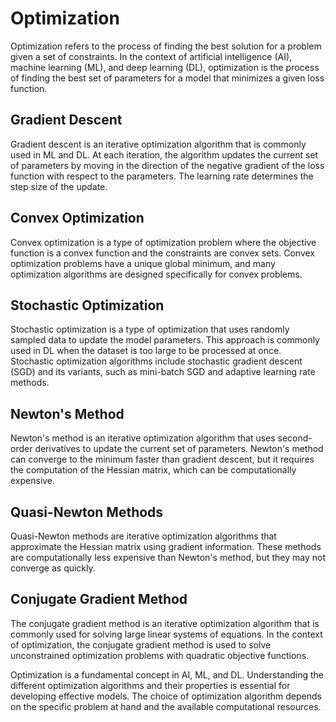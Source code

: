 # Optimization

Optimization refers to the process of finding the best solution for a problem given a set of constraints. In the context of artificial intelligence (AI), machine learning (ML), and deep learning (DL), optimization is the process of finding the best set of parameters for a model that minimizes a given loss function.

## Gradient Descent

Gradient descent is an iterative optimization algorithm that is commonly used in ML and DL. At each iteration, the algorithm updates the current set of parameters by moving in the direction of the negative gradient of the loss function with respect to the parameters. The learning rate determines the step size of the update. 

## Convex Optimization

Convex optimization is a type of optimization problem where the objective function is a convex function and the constraints are convex sets. Convex optimization problems have a unique global minimum, and many optimization algorithms are designed specifically for convex problems.

## Stochastic Optimization

Stochastic optimization is a type of optimization that uses randomly sampled data to update the model parameters. This approach is commonly used in DL when the dataset is too large to be processed at once. Stochastic optimization algorithms include stochastic gradient descent (SGD) and its variants, such as mini-batch SGD and adaptive learning rate methods.

## Newton's Method

Newton's method is an iterative optimization algorithm that uses second-order derivatives to update the current set of parameters. Newton's method can converge to the minimum faster than gradient descent, but it requires the computation of the Hessian matrix, which can be computationally expensive.

## Quasi-Newton Methods

Quasi-Newton methods are iterative optimization algorithms that approximate the Hessian matrix using gradient information. These methods are computationally less expensive than Newton's method, but they may not converge as quickly.

## Conjugate Gradient Method

The conjugate gradient method is an iterative optimization algorithm that is commonly used for solving large linear systems of equations. In the context of optimization, the conjugate gradient method is used to solve unconstrained optimization problems with quadratic objective functions.

Optimization is a fundamental concept in AI, ML, and DL. Understanding the different optimization algorithms and their properties is essential for developing effective models. The choice of optimization algorithm depends on the specific problem at hand and the available computational resources.
